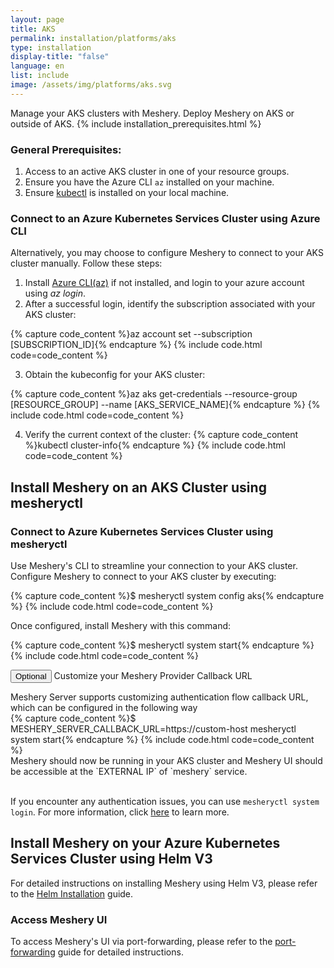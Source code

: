 ```yaml
---
layout: page
title: AKS
permalink: installation/platforms/aks
type: installation
display-title: "false"
language: en
list: include
image: /assets/img/platforms/aks.svg
---
```

Manage your AKS clusters with Meshery. Deploy Meshery on AKS or outside of AKS.
{% include installation_prerequisites.html %}

### General Prerequisites:
1. Access to an active AKS cluster in one of your resource groups.
2. Ensure you have the Azure CLI `az` installed on your machine.
3. Ensure [kubectl](https://kubernetes.io/docs/tasks/tools/) is installed on your local machine.

### Connect to an Azure Kubernetes Services Cluster using Azure CLI

Alternatively, you may choose to configure Meshery to connect to your AKS cluster manually. Follow these steps:

1. Install [Azure CLI(az)](https://docs.microsoft.com/en-us/cli/azure/install-azure-cli) if not installed, and login to your azure account using _az login_.
2. After a successful login, identify the subscription associated with your AKS cluster:

{% capture code_content %}az account set --subscription [SUBSCRIPTION_ID]{% endcapture %}
{% include code.html code=code_content %}
<br />

3. Obtain the kubeconfig for your AKS cluster:

{% capture code_content %}az aks get-credentials --resource-group [RESOURCE_GROUP] --name [AKS_SERVICE_NAME]{% endcapture %}
{% include code.html code=code_content %}
<br />

4. Verify the current context of the cluster:
{% capture code_content %}kubectl cluster-info{% endcapture %}
{% include code.html code=code_content %}

## Install Meshery on an AKS Cluster using mesheryctl

### Connect to Azure Kubernetes Services Cluster using mesheryctl

Use Meshery's CLI to streamline your connection to your AKS cluster. Configure Meshery to connect to your AKS cluster by executing:

{% capture code_content %}$ mesheryctl system config aks{% endcapture %}
{% include code.html code=code_content %}
 <br>

Once configured, install Meshery with this command:

{% capture code_content %}$ mesheryctl system start{% endcapture %}
{% include code.html code=code_content %}
 <br>

<button class="toggle-button" onclick="HideToggleFunction()">Optional</button> Customize your Meshery Provider Callback URL

<div id="hiddendiv">
Meshery Server supports customizing authentication flow callback URL, which can be configured in the following way
<br>
{% capture code_content %}$ MESHERY_SERVER_CALLBACK_URL=https://custom-host mesheryctl system start{% endcapture %}
{% include code.html code=code_content %}
 <br>
Meshery should now be running in your AKS cluster and Meshery UI should be accessible at the `EXTERNAL IP` of `meshery` service.
<br/>
</div>
<br/>

If you encounter any authentication issues, you can use `mesheryctl system login`. For more information, click [here](/guides/mesheryctl/authenticate-with-meshery-via-cli) to learn more.


## Install Meshery on your Azure Kubernetes Services Cluster using Helm V3

For detailed instructions on installing Meshery using Helm V3, please refer to the [Helm Installation](/installation/helm) guide.
<br />

### Access Meshery UI

To access Meshery's UI via port-forwarding, please refer to the [port-forwarding](/services/port-forward) guide for detailed instructions.